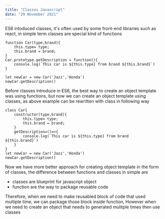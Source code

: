 ```yaml
---
title: "Classes Javascript"
date: "29 November 2021"
---
```


ES6 intoduced classes, it's often used by some front-end libraries such as react, in simple term classes are special kind of functions

```
function Car(type,brand){
    this.type= type;
    this.brand = brand;
}
Car.prototype.getDescription = function(){
    console.log(`This car is ${this.type} from brand ${this.brand}`)
}

let newCar = new Car('Jazz','Honda')
newCar.getDescription()

```

Before classes introduce in ES6, the best way to create an object template was using functions, but now we can create an object template using classes,
as above example can be rewritten with class in following way

```
class Car{
    constructor(type,brand){
        this.type= type;
        this.brand = brand;
    }
    getDescription=()=>{
        console.log(`This car is ${this.type} from brand ${this.brand}`)
    }
}
let newCar = new Car('Jazz','Honda')
newCar.getDescription()
```

Now we have more better approach for creating object template in the form of classes, the difference between functions and classes in simple are

- classes are blueprint for javascript object
- function are the way to package reusable code

Therefore, when we need to make reusabled block of code that used multiple time, we can package those block inside function, However
when we need to create an object that needs to generated mulitple times then use classes
